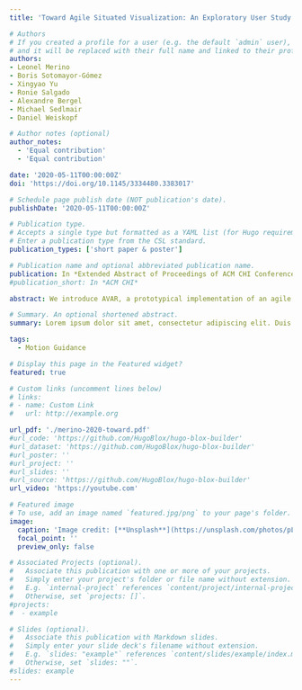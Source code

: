 ```yaml
---
title: 'Toward Agile Situated Visualization: An Exploratory User Study'

# Authors
# If you created a profile for a user (e.g. the default `admin` user), write the username (folder name) here
# and it will be replaced with their full name and linked to their profile.
authors:
- Leonel Merino
- Boris Sotomayor-Gómez
- Xingyao Yu
- Ronie Salgado
- Alexandre Bergel
- Michael Sedlmair
- Daniel Weiskopf

# Author notes (optional)
author_notes:
  - 'Equal contribution'
  - 'Equal contribution'

date: '2020-05-11T00:00:00Z'
doi: 'https://doi.org/10.1145/3334480.3383017'

# Schedule page publish date (NOT publication's date).
publishDate: '2020-05-11T00:00:00Z'

# Publication type.
# Accepts a single type but formatted as a YAML list (for Hugo requirements).
# Enter a publication type from the CSL standard.
publication_types: ['short paper & poster']

# Publication name and optional abbreviated publication name.
publication: In *Extended Abstract of Proceedings of ACM CHI Conference on Human Factors in Computing Systems*
#publication_short: In *ACM CHI*

abstract: We introduce AVAR, a prototypical implementation of an agile situated visualization (SV) toolkit targeting liveness, integration, and expressiveness. We report on results of an exploratory study with AVAR and seven expert users. In it, participants wore a Microsoft HoloLens device and used a Bluetooth keyboard to program a visualization script for a given dataset. To support our analysis, we (i) video recorded sessions, (ii) tracked users' interactions, and (iii) collected data of participants' impressions. Our prototype confirms that agile SV is feasible. That is, liveness boosted participants' engagement when programming an SV, and so, the sessions were highly interactive and participants were willing to spend much time using our toolkit (i.e., median ≥ 1.5 hours). Participants used our integrated toolkit to deal with data transformations, visual mappings, and view transformations without leaving the immersive environment. Finally, participants benefited from our expressive toolkit and employed multiple of the available features when programming an SV.

# Summary. An optional shortened abstract.
summary: Lorem ipsum dolor sit amet, consectetur adipiscing elit. Duis posuere tellus ac convallis placerat. Proin tincidunt magna sed ex sollicitudin condimentum.

tags:
  - Motion Guidance

# Display this page in the Featured widget?
featured: true

# Custom links (uncomment lines below)
# links:
# - name: Custom Link
#   url: http://example.org

url_pdf: './merino-2020-toward.pdf'
#url_code: 'https://github.com/HugoBlox/hugo-blox-builder'
#url_dataset: 'https://github.com/HugoBlox/hugo-blox-builder'
#url_poster: ''
#url_project: ''
#url_slides: ''
#url_source: 'https://github.com/HugoBlox/hugo-blox-builder'
url_video: 'https://youtube.com'

# Featured image
# To use, add an image named `featured.jpg/png` to your page's folder.
image:
  caption: 'Image credit: [**Unsplash**](https://unsplash.com/photos/pLCdAaMFLTE)'
  focal_point: ''
  preview_only: false

# Associated Projects (optional).
#   Associate this publication with one or more of your projects.
#   Simply enter your project's folder or file name without extension.
#   E.g. `internal-project` references `content/project/internal-project/index.md`.
#   Otherwise, set `projects: []`.
#projects:
#  - example

# Slides (optional).
#   Associate this publication with Markdown slides.
#   Simply enter your slide deck's filename without extension.
#   E.g. `slides: "example"` references `content/slides/example/index.md`.
#   Otherwise, set `slides: ""`.
#slides: example
---
```


<!-- {{% callout note %}}
Click the _Cite_ button above to demo the feature to enable visitors to import publication metadata into their reference management software.
{{% /callout %}}

{{% callout note %}}
Create your slides in Markdown - click the _Slides_ button to check out the example.
{{% /callout %}}

Add the publication's **full text** or **supplementary notes** here. You can use rich formatting such as including [code, math, and images](https://docs.hugoblox.com/content/writing-markdown-latex/). -->
